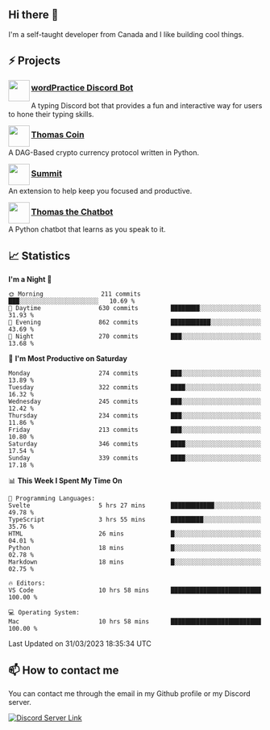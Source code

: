 <h2>Hi there 👋</h2>

<p>I'm a self-taught developer from Canada and I like building cool things.</p>

<h2>⚡ Projects</h2>

<img align="left" src="https://i.imgur.com/BIzs17V.png" width="42" height="42" />
<h3><a target="_blank" href="https://wordpractice.principle.sh/">wordPractice Discord Bot</a></h3>
<p>A typing Discord bot that provides a fun and interactive way for users to hone their typing skills.</p>

<img align="left" src="https://i.imgur.com/4FdQpgN.png" width="42" height="42" />
<h3><a href="https://github.com/principle105/thomas-coin">Thomas Coin</a></h3>
<p>A DAG-Based crypto currency protocol written in Python.</p>

<img align="left" src="https://i.imgur.com/Ly8Atho.png" width="42" height="42" />
<h3><a href="https://summit.sh/">Summit</a></h3>
<p>An extension to help keep you focused and productive.</p>

<img align="left" src="https://i.imgur.com/hA9YF2s.png" width="42" height="42" />
<h3><a href="https://github.com/principle105/thomasthechatbot">Thomas the Chatbot</a></h3>
<p>A Python chatbot that learns as you speak to it.</p>

<h2>📈 Statistics</h2>

<!--START_SECTION:waka-->
**I'm a Night 🦉** 

```text
🌞 Morning                211 commits         ███░░░░░░░░░░░░░░░░░░░░░░   10.69 % 
🌆 Daytime                630 commits         ████████░░░░░░░░░░░░░░░░░   31.93 % 
🌃 Evening                862 commits         ███████████░░░░░░░░░░░░░░   43.69 % 
🌙 Night                  270 commits         ███░░░░░░░░░░░░░░░░░░░░░░   13.68 % 
```
📅 **I'm Most Productive on Saturday** 

```text
Monday                   274 commits         ███░░░░░░░░░░░░░░░░░░░░░░   13.89 % 
Tuesday                  322 commits         ████░░░░░░░░░░░░░░░░░░░░░   16.32 % 
Wednesday                245 commits         ███░░░░░░░░░░░░░░░░░░░░░░   12.42 % 
Thursday                 234 commits         ███░░░░░░░░░░░░░░░░░░░░░░   11.86 % 
Friday                   213 commits         ███░░░░░░░░░░░░░░░░░░░░░░   10.80 % 
Saturday                 346 commits         ████░░░░░░░░░░░░░░░░░░░░░   17.54 % 
Sunday                   339 commits         ████░░░░░░░░░░░░░░░░░░░░░   17.18 % 
```


📊 **This Week I Spent My Time On** 

```text
💬 Programming Languages: 
Svelte                   5 hrs 27 mins       ████████████░░░░░░░░░░░░░   49.78 % 
TypeScript               3 hrs 55 mins       █████████░░░░░░░░░░░░░░░░   35.76 % 
HTML                     26 mins             █░░░░░░░░░░░░░░░░░░░░░░░░   04.01 % 
Python                   18 mins             █░░░░░░░░░░░░░░░░░░░░░░░░   02.78 % 
Markdown                 18 mins             █░░░░░░░░░░░░░░░░░░░░░░░░   02.75 % 

🔥 Editors: 
VS Code                  10 hrs 58 mins      █████████████████████████   100.00 % 

💻 Operating System: 
Mac                      10 hrs 58 mins      █████████████████████████   100.00 % 
```


 Last Updated on 31/03/2023 18:35:34 UTC
<!--END_SECTION:waka-->

<h2>📫 How to contact me</h2>

You can contact me through the email in my Github profile or my Discord server.

[![Discord Server Link](https://dcbadge.vercel.app/api/server/DHnk46C)](https://discord.gg/DHnk46C)

